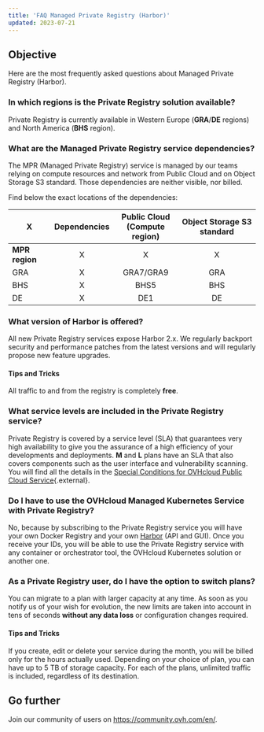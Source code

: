 ```yaml
---
title: 'FAQ Managed Private Registry (Harbor)'
updated: 2023-07-21
---
```



## Objective
Here are the most frequently asked questions about Managed Private Registry (Harbor).

### In which regions is the Private Registry solution available?
Private Registry is currently available in Western Europe (**GRA**/**DE** regions) and North America (**BHS** region).

### What are the Managed Private Registry service dependencies?

The MPR (Managed Private Registry) service is managed by our teams relying on compute resources and network from Public Cloud and on Object Storage S3 standard. Those dependencies are neither visible, nor billed.

Find below the exact locations of the dependencies:

| X              | Dependencies | Public Cloud<br>(Compute region) | Object Storage S3 standard  |
|----------------|:------------:|:---------------------------------:|:--------------------------:|
| **MPR region** |      X       |                 X                 |             X              |
| GRA            |      X       |             GRA7/GRA9             |            GRA             |
| BHS            |      X       |               BHS5                |            BHS             |
| DE             |      X       |                DE1                |            DE              |

### What version of Harbor is offered?
All new Private Registry services expose Harbor 2.x. We regularly backport security and performance patches from the latest versions and will regularly propose new feature upgrades.

#### Tips and Tricks
All traffic to and from the registry is completely **free**.

### What service levels are included in the Private Registry service?
Private Registry is covered by a service level (SLA) that guarantees very high availability to give you the assurance of a high efficiency of your developments and deployments. **M** and **L** plans have an SLA that also covers components such as the user interface and vulnerability scanning. You will find all the details in the [Special Conditions for OVHcloud Public Cloud Service](https://www.ovhcloud.com/asia/terms-and-conditions/contracts/){.external}.

### Do I have to use the OVHcloud Managed Kubernetes Service with Private Registry?
No, because by subscribing to the Private Registry service you will have your own Docker Registry and your own [Harbor](https://goharbor.io/) (API and GUI). Once you receive your IDs, you will be able to use the Private Registry service with any container or orchestrator tool, the OVHcloud Kubernetes solution or another one.

### As a Private Registry user, do I have the option to switch plans?
You can migrate to a plan with larger capacity at any time. As soon as you notify us of your wish for evolution, the new limits are taken into account in tens of seconds **without any data loss** or configuration changes required.

#### Tips and Tricks
If you create, edit or delete your service during the month, you will be billed only for the hours actually used. Depending on your choice of plan, you can have up to 5 TB of storage capacity. For each of the plans, unlimited traffic is included, regardless of its destination.

## Go further

Join our community of users on <https://community.ovh.com/en/>.
